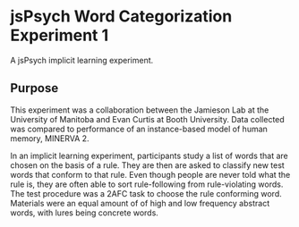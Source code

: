 # jsPsych Word Categorization Experiment 1
A jsPsych implicit learning experiment.

## Purpose

This experiment was a collaboration between the Jamieson Lab at the University of Manitoba and Evan Curtis at Booth University. Data collected was compared to performance of an instance-based model of human memory, MINERVA 2.

In an implicit learning experiment, participants study a list of words that are chosen on the basis of a rule. They are then are asked to classify new test words that conform to that rule. Even though people are never told what the rule is, they are often able to sort rule-following from rule-violating words. 
The test procedure was a 2AFC task to choose the rule conforming word. Materials were an equal amount of of high and low frequency abstract words, with lures being concrete words.
